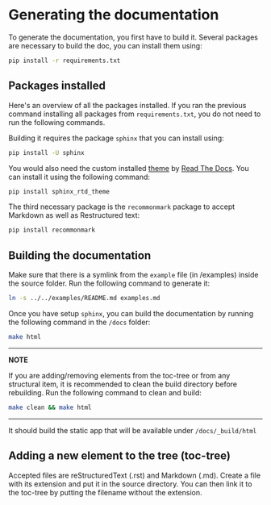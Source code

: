 # Generating the documentation

To generate the documentation, you first have to build it. Several packages are necessary to build the doc,
you can install them using:

```bash
pip install -r requirements.txt
```
 
## Packages installed

Here's an overview of all the packages installed. If you ran the previous command installing all packages from 
`requirements.txt`, you do not need to run the following commands.

Building it requires the package `sphinx` that you can 
install using:

```bash
pip install -U sphinx
```

You would also need the custom installed [theme](https://github.com/readthedocs/sphinx_rtd_theme) by 
[Read The Docs](https://readthedocs.org/). You can install it using the following command:

```bash
pip install sphinx_rtd_theme
```

The third necessary package is the `recommonmark` package to accept Markdown as well as Restructured text:

```bash
pip install recommonmark
```

## Building the documentation

Make sure that there is a symlink from the `example` file (in /examples) inside the source folder. Run the following 
command to generate it:

```bash
ln -s ../../examples/README.md examples.md
```

Once you have setup `sphinx`, you can build the documentation by running the following command in the `/docs` folder:

```bash
make html
```

---
**NOTE**

If you are adding/removing elements from the toc-tree or from any structural item, it is recommended to clean the build
directory before rebuilding. Run the following command to clean and build:

```bash
make clean && make html
```

---

It should build the static app that will be available under `/docs/_build/html`

## Adding a new element to the tree (toc-tree)

Accepted files are reStructuredText (.rst) and Markdown (.md). Create a file with its extension and put it
in the source directory. You can then link it to the toc-tree by putting the filename without the extension.
